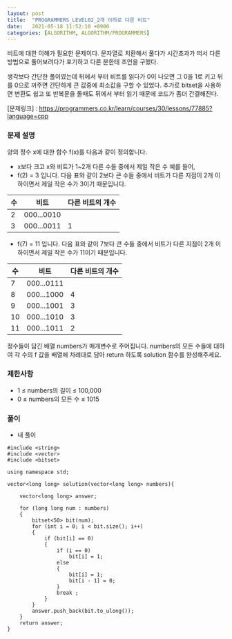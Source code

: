 ```yaml
---
layout: post
title:  "PROGRAMMERS_LEVEL02_2개 이하로 다른 비트"
date:   2021-05-18 11:52:10 +0900
categories: [ALGORITHM, ALGORITHM/PROGRAMMERS]
---
```


비트에 대한 이해가 필요한 문제이다. 문자열로 치환해서 풀다가 시간초과가 떠서 다른 방법으로 풀어보려다가 포기하고 다른 분한테 조언을 구했다.

생각보다 간단한 풀이였는데 뒤에서 부터 비트를 읽다가 0이 나오면 그 0을 1로 키고 뒤를 0으로 꺼주면 간단하게 큰 값중에 최소값을 구할 수 있었다. 추가로 bitset을 사용하면 변환도 쉽고 또 반복문을 돌때도 뒤에서 부터 읽기 때문에 코드가 좀더 간결해진다. 

[문제링크] : https://programmers.co.kr/learn/courses/30/lessons/77885?language=cpp

### 문제 설명
양의 정수 x에 대한 함수 f(x)를 다음과 같이 정의합니다.
- x보다 크고 x와 비트가 1~2개 다른 수들 중에서 제일 작은 수
예를 들어,
- f(2) = 3 입니다. 다음 표와 같이 2보다 큰 수들 중에서 비트가 다른 지점이 2개 이하이면서 제일 작은 수가 3이기 때문입니다.

|수|비트|다른 비트의 개수|
|---|---|---|
|2|000...0010| |	
|3|000...0011|1|

- f(7) = 11 입니다. 다음 표와 같이 7보다 큰 수들 중에서 비트가 다른 지점이 2개 이하이면서 제일 작은 수가 11이기 때문입니다.

|수|비트|다른 비트의 개수|
|---|---|---|
|7|000...0111| |	
|8|000...1000|4|
|9|000...1001|3|
|10|000...1010|3|
|11|000...1011|2|

정수들이 담긴 배열 numbers가 매개변수로 주어집니다. numbers의 모든 수들에 대하여 각 수의 f 값을 배열에 차례대로 담아 return 하도록 solution 함수를 완성해주세요.

### 제한사항 
- 1 ≤ numbers의 길이 ≤ 100,000
- 0 ≤ numbers의 모든 수 ≤ 1015

### 풀이
- 내 풀이
```
#include <string>
#include <vector>
#include <bitset>

using namespace std;

vector<long long> solution(vector<long long> numbers){

    vector<long long> answer;

    for (long long num : numbers)
    {
        bitset<50> bit(num);
        for (int i = 0; i < bit.size(); i++)
        {
            if (bit[i] == 0)
            {
                if (i == 0)
                    bit[i] = 1;
                else
                {
                    bit[i] = 1;
                    bit[i - 1] = 0;
                }
                break ;
            }
        }
        answer.push_back(bit.to_ulong());
    }
    return answer;
}
```